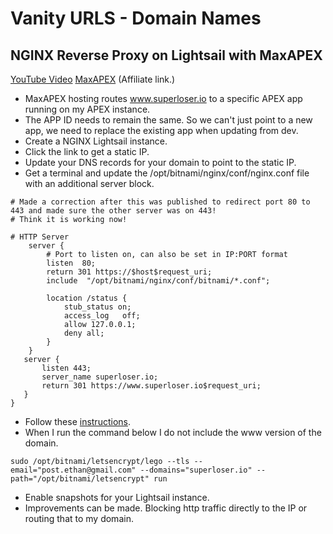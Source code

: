 # Vanity URLS - Domain Names

## NGINX Reverse Proxy on Lightsail with MaxAPEX

[YouTube Video](https://youtu.be/1Sm_k2t6PkQ)
[MaxAPEX](https://clients.maxapex.com/aff.php?aff=137) (Affiliate link.)

* MaxAPEX hosting routes www.superloser.io to a specific APEX app running on my APEX instance.
* The APP ID needs to remain the same. So we can't just point to a new app, we need to replace the existing app when updating from dev.
* Create a NGINX Lightsail instance. 
* Click the link to get a static IP.
* Update your DNS records for your domain to point to the static IP.
* Get a terminal and update the /opt/bitnami/nginx/conf/nginx.conf file with an additional server block.

```
# Made a correction after this was published to redirect port 80 to 443 and made sure the other server was on 443!
# Think it is working now!

# HTTP Server
    server {
        # Port to listen on, can also be set in IP:PORT format
        listen  80;
        return 301 https://$host$request_uri;
        include  "/opt/bitnami/nginx/conf/bitnami/*.conf";

        location /status {
            stub_status on;
            access_log   off;
            allow 127.0.0.1;
            deny all;
        }
    }
   server {
       listen 443;
       server_name superloser.io;
       return 301 https://www.superloser.io$request_uri;
   }
}
```

* Follow these [instructions](https://docs.bitnami.com/general/how-to/generate-install-lets-encrypt-ssl/#alternative-approach).
* When I run the command below I do not include the www version of the domain.
```
sudo /opt/bitnami/letsencrypt/lego --tls --email="post.ethan@gmail.com" --domains="superloser.io" --path="/opt/bitnami/letsencrypt" run
```
* Enable snapshots for your Lightsail instance.
* Improvements can be made. Blocking http traffic directly to the IP or routing that to my domain.

